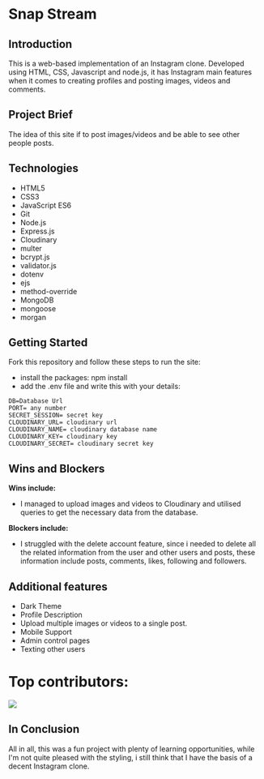 # Snap Stream

## Introduction

This is a web-based implementation of an Instagram clone. Developed using HTML, CSS, Javascript and node.js, it has Instagram main features when it comes to creating profiles and posting images, videos and comments.

## Project Brief

The idea of this site if to post images/videos and be able to see other people posts.


## Technologies

* HTML5
* CSS3
* JavaScript ES6
* Git
* Node.js
* Express.js
* Cloudinary
* multer
* bcrypt.js
* validator.js
* dotenv
* ejs
* method-override
* MongoDB
* mongoose
* morgan

## Getting Started

Fork this repository and follow these steps to run the site:

* install the packages: npm install
* add the .env file and write this with your details:

```
DB=Database Url
PORT= any number
SECRET_SESSION= secret key
CLOUDINARY_URL= cloudinary url
CLOUDINARY_NAME= cloudinary database name
CLOUDINARY_KEY= cloudinary key
CLOUDINARY_SECRET= cloudinary secret key
```

## Wins and Blockers

**Wins include:**

* I managed to upload images and videos to Cloudinary and utilised queries to get the necessary data from the database.

**Blockers include:**

* I struggled with the delete account feature, since i needed to delete all the related information from the user and other users and posts, these information include posts, comments, likes, following and followers.

## Additional features

* Dark Theme
* Profile Description
* Upload multiple images or videos to a single post.
* Mobile Support
* Admin control pages
* Texting other users


# Top contributors:

<a href="https://github.com/CodingSea">
  <img src="https://avatars.githubusercontent.com/u/46266365?v=4" />
</a>

## In Conclusion

All in all, this was a fun project with plenty of learning opportunities, while I'm not quite pleased with the styling, i still think that I have the basis of a decent Instagram clone.
